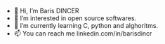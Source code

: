 - 👋 Hi, I’m Baris DINCER
- 👀 I’m interested in open source softwares.
- 🌱 I’m currently learning C, python and alghoritms.
- 📫 You can reach me linkedin.com/in/barisdincr
